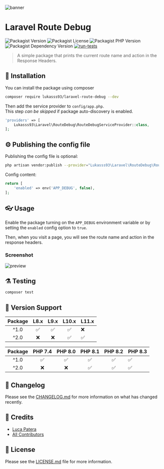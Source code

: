 ![banner](https://banners.beyondco.de/Laravel%20Route%20Debug.png?theme=dark&packageManager=composer+require&packageName=lukasss93%2Flaravel-route-debug+--dev&pattern=brickWall&style=style_1&description=A+simple+package+that+prints+the+current+route+name+and+action+in+the+Response+Headers.&md=1&showWatermark=0&fontSize=100px&images=fast-forward)


# Laravel Route Debug

![Packagist Version](https://img.shields.io/packagist/v/lukasss93/laravel-route-debug)
![Packagist License](https://img.shields.io/packagist/l/lukasss93/laravel-route-debug)
![Packagist PHP Version](https://img.shields.io/packagist/dependency-v/lukasss93/laravel-route-debug/php?label=PHP&logo=php)
![Packagist Dependency Version](https://img.shields.io/packagist/dependency-v/lukasss93/laravel-route-debug/illuminate/support?color=orange&label=Laravel&logo=laravel)
[![run-tests](https://github.com/Lukasss93/laravel-route-debug/actions/workflows/run-tests.yml/badge.svg)](https://github.com/Lukasss93/laravel-route-debug/actions/workflows/run-tests.yml)

> A simple package that prints the current route name and action in the Response Headers.

## 🚀 Installation

You can install the package using composer

```bash
composer require lukasss93/laravel-route-debug --dev
```

Then add the service provider to `config/app.php`.  
This step *can be skipped* if package auto-discovery is enabled.

```php
'providers' => [
    Lukasss93\Laravel\RouteDebug\RouteDebugServiceProvider::class,
];
```

## ⚙ Publishing the config file

Publishing the config file is optional:

```bash
php artisan vendor:publish --provider="Lukasss93\Laravel\RouteDebug\RouteDebugServiceProvider" --tag="route-debug-config"
```

Config content:

```php
return [
    'enabled' => env('APP_DEBUG', false),
];
```

## 👓 Usage
Enable the package turning on the `APP_DEBUG` environment variable or by setting the `enabled` config option to `true`.

Then, when you visit a page, you will see the route name and action in the response headers.

### Screenshot
![preview](https://i.imgur.com/78vaDXi.png)


## ⚗️ Testing

```bash
composer test
```

## 🔰 Version Support

| Package | L8.x | L9.x | L10.x | L11.x |
|:-------:|:----:|:----:|:-----:|-------|
|  ^1.0   |  ✅   |  ✅   |   ✅   | ❌     |
|  ^2.0   |  ❌   |  ❌   |   ✅   | ✅     |

| Package | PHP 7.4 | PHP 8.0 | PHP 8.1 | PHP 8.2 | PHP 8.3 |
|:-------:|:-------:|:-------:|:-------:|:-------:|---------|
|  ^1.0   |    ✅    |    ✅    |    ✅    |    ✅    | ✅       |
|  ^2.0   |    ❌    |    ❌    |    ✅    |    ✅    | ✅       |


## 📃 Changelog

Please see the [CHANGELOG.md](CHANGELOG.md) for more information
on what has changed recently.

## 🏅 Credits

- [Luca Patera](https://github.com/Lukasss93)
- [All Contributors](https://github.com/Lukasss93/laravel-route-debug/contributors)

## 📖 License

Please see the [LICENSE.md](LICENSE.md) file for more
information.
